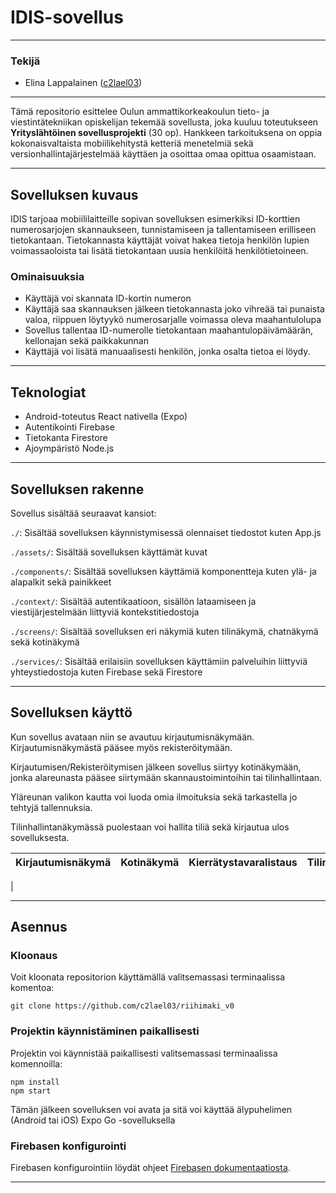 # IDIS-sovellus 

---------------------------------

### Tekijä
- Elina Lappalainen ([c2lael03](https://github.com/c2lael03))
  
---------------------------------

Tämä repositorio esittelee Oulun ammattikorkeakoulun tieto- ja viestintätekniikan opiskelijan tekemää sovellusta, joka kuuluu toteutukseen **Yrityslähtöinen sovellusprojekti** (30 op). 
Hankkeen tarkoituksena on oppia kokonaisvaltaista mobiilikehitystä ketteriä menetelmiä sekä versionhallintajärjestelmää käyttäen ja osoittaa omaa opittua osaamistaan.
  
---------------------------------

## Sovelluksen kuvaus
IDIS tarjoaa mobiililaitteille sopivan sovelluksen esimerkiksi ID-korttien numerosarjojen skannaukseen, tunnistamiseen ja tallentamiseen erilliseen tietokantaan. Tietokannasta käyttäjät voivat hakea tietoja henkilön lupien voimassaoloista tai lisätä tietokantaan uusia henkilöitä henkilötietoineen. 

### Ominaisuuksia
- Käyttäjä voi skannata ID-kortin numeron 
- Käyttäjä saa skannauksen jälkeen tietokannasta joko vihreää tai punaista valoa, riippuen löytyykö numerosarjalle voimassa oleva maahantulolupa
- Sovellus tallentaa ID-numerolle tietokantaan maahantulopäivämäärän, kellonajan sekä paikkakunnan
- Käyttäjä voi lisätä manuaalisesti henkilön, jonka osalta tietoa ei löydy.

---------------------------------

## Teknologiat
- Android-toteutus React nativella (Expo)
- Autentikointi Firebase
- Tietokanta Firestore
- Ajoympäristö Node.js

---------------------------------

## Sovelluksen rakenne

Sovellus sisältää seuraavat kansiot:

```./```: Sisältää sovelluksen käynnistymisessä olennaiset tiedostot kuten App.js

```./assets/```: Sisältää sovelluksen käyttämät kuvat

```./components/```: Sisältää sovelluksen käyttämiä komponentteja kuten ylä- ja alapalkit sekä painikkeet

```./context/```: Sisältää autentikaatioon, sisällön lataamiseen ja viestijärjestelmään liittyviä kontekstitiedostoja

```./screens/```: Sisältää sovelluksen eri näkymiä kuten tilinäkymä, chatnäkymä sekä kotinäkymä

```./services/```: Sisältää erilaisiin sovelluksen käyttämiin palveluihin liittyviä yhteystiedostoja kuten Firebase sekä Firestore


---------------------------------

## Sovelluksen käyttö
Kun sovellus avataan niin se avautuu kirjautumisnäkymään. Kirjautumisnäkymästä pääsee myös rekisteröitymään.

Kirjautumisen/Rekisteröitymisen jälkeen sovellus siirtyy kotinäkymään, jonka alareunasta pääsee siirtymään skannaustoimintoihin tai tilinhallintaan.

Yläreunan valikon kautta voi luoda omia ilmoituksia sekä tarkastella jo tehtyjä tallennuksia.

Tilinhallintanäkymässä puolestaan voi hallita tiliä sekä kirjautua ulos sovelluksesta.

| Kirjautumisnäkymä | Kotinäkymä | Kierrätystavaralistaus | Tilinhallintanäkymä |
| ---------------------- | ---------------------- | ---------------------- | ---------------------- |
| 

---------------------------------
## Asennus

### Kloonaus
Voit kloonata repositorion käyttämällä valitsemassasi terminaalissa komentoa:

```
git clone https://github.com/c2lael03/riihimaki_v0
```

### Projektin käynnistäminen paikallisesti 
Projektin voi käynnistää paikallisesti valitsemassasi terminaalissa komennoilla:

```
npm install
npm start
```

Tämän jälkeen sovelluksen voi avata ja sitä voi käyttää älypuhelimen (Android tai iOS) Expo Go -sovelluksella

### Firebasen konfigurointi
Firebasen konfigurointiin löydät ohjeet [Firebasen dokumentaatiosta](https://firebase.google.com/docs/web/setup).

---------------------------------


